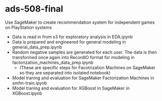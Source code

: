 # ads-508-final
Use SageMaker to create recommendation system for independent games on PlayStation systems

- Data is read in from s3 for exploratory analysis in EDA.ipynb
- Data is prepared and engineered for general modeling in general_data_prep.ipynb
- Random negative samples are generated for each user. The data is then transformed once again into RecordIO format for modeling in factorization_machines_data_prep.ipynb
  - (These are specific steps for Facotrization Machines on SageMaker so they are separated into isolated notebook)
- Model traning and evaluation for SageMaker Factorization Machines in smfm-train.ipynb
- Model traning and evaluation for XGBoost in SageMaker in XGBoost.ipynb
